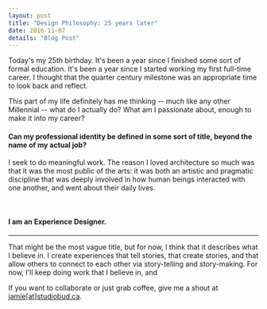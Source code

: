 ```yaml
---
layout: post
title: "Design Philosophy: 25 years later"
date: 2016-11-07
details: "Blog Post"
---
```


Today's my 25th birthday. It's been a year since I finished some sort of formal education. It's been a year since I started working my first full-time career. I thought that the quarter century milestone was an appropriate time to look back and reflect.

This part of my life definitely has me thinking -- much like any other Millennial -- what do I actually do? What am I passionate about, enough to make it into my career? 


<h4 class="article-subheading">Can my professional identity be defined in some sort of title, beyond the name of my actual job?</h4>


I seek to do meaningful work. The reason I loved architecture so much was that it was the most public of the arts: it was both an artistic and pragmatic discipline that was deeply involved in how human beings interacted with one another, and went about their daily lives. 

<br>
<h4 class="article-subheading">I am an Experience Designer.</h4>
<hr class="xs-thick-hr" align="left">

That might be the most vague title, but for now, I think that it describes what I believe in. I create experiences that tell stories, that create stories, and that allow others to connect to each other via story-telling and story-making. For now, I'll keep doing work that I believe in, and 

If you want to collaborate or just grab coffee, give me a shout at <a href="mailto:jamie@studiobud.ca?Subject=Hello!" target="_top">jamie[at]studiobud.ca</a>. 

